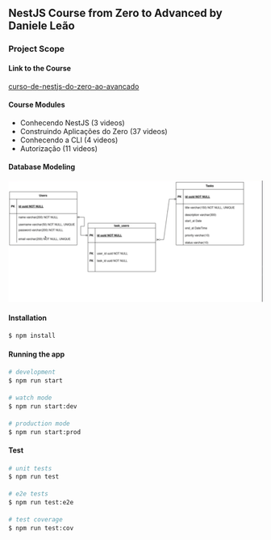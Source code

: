 ## NestJS Course from Zero to Advanced by Daniele Leão

### Project Scope

#### Link to the Course

[curso-de-nestjs-do-zero-ao-avancado](https://hotmart.com/pt-br/marketplace/produtos/curso-de-nestjs-do-zero-ao-avancado/W84114384D)

#### Course Modules

- Conhecendo NestJS (3 videos)
- Construindo Aplicações do Zero (37 videos)
- Conhecendo a CLI (4 videos)
- Autorização (11 videos)

#### Database Modeling

![Alt text](mer.png 'Database Modeling')

#### Installation

```bash
$ npm install
```

#### Running the app

```bash
# development
$ npm run start

# watch mode
$ npm run start:dev

# production mode
$ npm run start:prod
```

#### Test

```bash
# unit tests
$ npm run test

# e2e tests
$ npm run test:e2e

# test coverage
$ npm run test:cov
```
